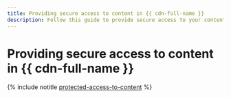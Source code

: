 ```yaml
---
title: Providing secure access to content in {{ cdn-full-name }}
description: Follow this guide to provide secure access to your content by limiting the link lifetime and the IP address from which access is allowed.
---
```


# Providing secure access to content in {{ cdn-full-name }}

{% include notitle [protected-access-to-content](../../_tutorials/security/protected-access-to-content.md) %}